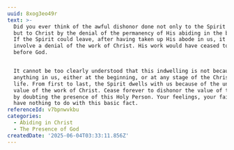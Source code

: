 ```yaml
---
uuid: 8xog3eo49r
text: >-
  Did you ever think of the awful dishonor done not only to the Spirit of God,
  but to Christ by the denial of the permanency of His abiding in the believer?
  If the Spirit could leave, after having taken up His abode in us, it would
  involve a denial of the work of Christ. His work would have ceased to avail
  before God.


  It cannot be too clearly understood that this indwelling is not because of
  anything in us, either at the beginning, or at any stage of the Christian
  life. From first to last, the Spirit dwells with us because of the unchanging
  value of the work of Christ. Cease forever to dishonor the value of that work
  by doubting the presence of this Holy Person. Your feelings, your faithfulness
  have nothing to do with this basic fact.
referenceId: v7bpnwvkbu
categories:
  - Abiding in Christ
  - The Presence of God
createdDate: '2025-06-04T03:33:11.856Z'
---
```


